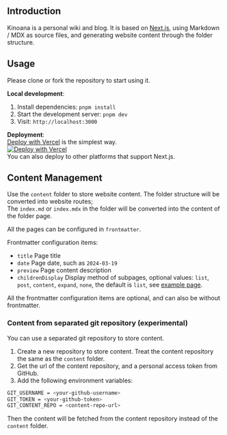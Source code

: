 ## Introduction

Kinoana is a personal wiki and blog. It is based on [Next.js](https://nextjs.org/), using Markdown / MDX as source files, and generating website content through the folder structure.

## Usage

Please clone or fork the repository to start using it.

**Local development**:  

1. Install dependencies: `pnpm install`
2. Start the development server: `pnpm dev`
3. Visit: `http://localhost:3000`

**Deployment**:  
[Deploy with Vercel](https://vercel.com/new/clone?repository-url=https%3A%2F%2Fgithub.com%2FAFXR17light%2Fkinoana) is the simplest way.  
[![Deploy with Vercel](https://vercel.com/button)](https://vercel.com/new/clone?repository-url=https%3A%2F%2Fgithub.com%2FAFXR17light%2Fkinoana)  
You can also deploy to other platforms that support Next.js.

## Content Management

Use the `content` folder to store website content. The folder structure will be converted into website routes;  
The `index.md` or `index.mdx` in the folder will be converted into the content of the folder page.

All the pages can be configured in `frontmatter`.

Frontmatter configuration items:

- `title` Page title
- `date` Page date, such as `2024-03-19`
- `preview` Page content description
- `childrenDisplay` Display method of subpages, optional values: `list`, `post`, `content`, `expand`, `none`, the default is `list`, see [example page](/example).

All the frontmatter configuration items are optional, and can also be without frontmatter.

### Content from separated git repository (experimental)

You can use a separated git repository to store content.

1. Create a new repository to store content. Treat the content repository the same as the `content` folder.
2. Get the url of the content repository, and a personal access token from GitHub.
3. Add the following environment variables:

```bash
GIT_USERNAME = <your-github-username>
GIT_TOKEN = <your-github-token>
GIT_CONTENT_REPO = <content-repo-url>
```

Then the content will be fetched from the content repository instead of the `content` folder.
